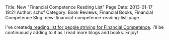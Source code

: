 Title: New "Financial Competence Reading List" Page
Date: 2013-01-17 19:21
Author: schof
Category: Book Reviews, Financial Books, Financial Competence
Slug: new-financial-competence-reading-list-page

I've created[a reading list for people striving for Financial
Competence](http://schof.org/financial-competence-reading-list/ "Financial Competence Reading List").
I'll be continuously adding to it as I read more blogs and books. Enjoy!

